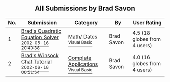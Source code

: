 ﻿<div align="center">

## All Submissions by Brad Savon

</div>

No.  | Submission | Category | By   | User Rating
---- | ---------- | -------- | ---- | -----------
1 | [Brad's Quadratic Equation Solver<br /><sup>2002-05-16 20:40:38</sup>](https://github.com/Planet-Source-Code/brad-savon-brad-s-quadratic-equation-solver__1-34835) | [Math/ Dates<br /><sup>Visual Basic</sup>](../ByCategory/math-dates__1-37.md) | Brad Savon | 4.5 (18 globes from 4 users)
2 | [Brad's Winsock Chat Tutorial<br /><sup>2002-06-18 00:51:54</sup>](https://github.com/Planet-Source-Code/brad-savon-brad-s-winsock-chat-tutorial__1-35983) | [Complete Applications<br /><sup>Visual Basic</sup>](../ByCategory/complete-applications__1-27.md) | Brad Savon | 4.0 (16 globes from 4 users)
